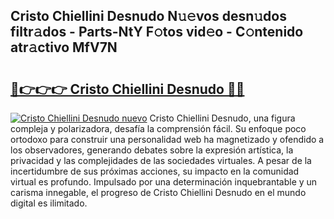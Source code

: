 ## Cristo Chiellini Desnudo N𝚞𝚎vos desn𝚞dos filtr𝚊dos - Parts-NtY F𝚘tos vid𝚎o - C𝚘ntenido atr𝚊ctivo MfV7N

# <h2><a href="http://mb7vxb.tromn.icu/?c=Cristo+Chiellini+Desnudo">🔗👉👉👉 Cristo Chiellini Desnudo 🔗🔗</a></h2>

[![Cristo Chiellini Desnudo nuevo](https://i.imgur.com/pEAQMta.gif)](http://mb7vxb.tromn.icu/?c=Cristo+Chiellini+Desnudo)
Cristo Chiellini Desnudo, una figura compleja y polarizadora, desafía la comprensión fácil. Su enfoque poco ortodoxo para construir una personalidad web ha magnetizado y ofendido a los observadores, generando debates sobre la expresión artística, la privacidad y las complejidades de las sociedades virtuales. A pesar de la incertidumbre de sus próximas acciones, su impacto en la comunidad virtual es profundo. Impulsado por una determinación inquebrantable y un carisma innegable, el progreso de Cristo Chiellini Desnudo en el mundo digital es ilimitado.
